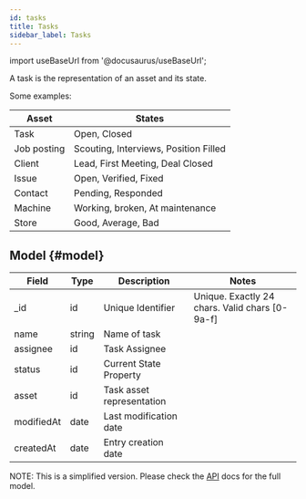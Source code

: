 ```yaml
---
id: tasks
title: Tasks
sidebar_label: Tasks
---
```

import useBaseUrl from '@docusaurus/useBaseUrl';

A task is the representation of an asset and its state.

Some examples:

| Asset | States | 
| ----- | ------ | 
| Task | Open, Closed |
| Job posting | Scouting, Interviews, Position Filled |
| Client | Lead, First Meeting, Deal Closed |
| Issue | Open, Verified, Fixed |
| Contact | Pending, Responded |
| Machine | Working, broken, At maintenance |
| Store | Good, Average, Bad | 

## Model {#model}

| Field | Type | Description | Notes |
| ----  | ---- | ----------- | ----  |
| _id   | id   | Unique Identifier   | Unique. Exactly 24 chars. Valid chars [0-9a-f] |
| name | string | Name of task | 
| assignee | id | Task Assignee | 
| status | id | Current State Property |
| asset | id | Task asset representation |  
| modifiedAt | date | Last modification date
| createdAt | date | Entry creation date
NOTE: This is a simplified version. Please check the [API](https://www.cotalker.com/swagger/core/?key=woubtjf4olr0t4zgutuwn6scbcm6hd3qh1cgl5obmohpbm3mfublnwcvv67lodgjvd3h86s9ppshtvmf95gepsqh6nizq9liu7f) docs for the full model.

